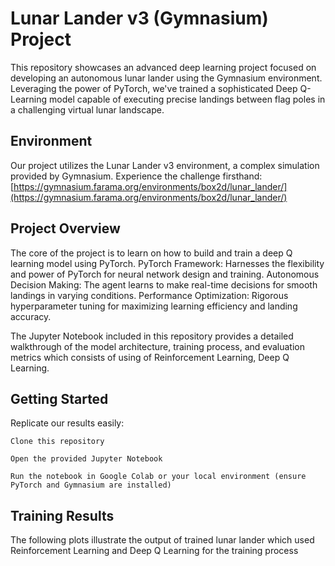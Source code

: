 # Lunar Lander v3 (Gymnasium) Project
This repository showcases an advanced deep learning project focused on developing an autonomous lunar lander using the Gymnasium environment.
Leveraging the power of PyTorch, we've trained a sophisticated Deep Q-Learning model capable of executing precise landings between flag poles in a challenging virtual lunar landscape.

## Environment
Our project utilizes the Lunar Lander v3 environment, a complex simulation provided by Gymnasium. Experience the challenge firsthand: [https://gymnasium.farama.org/environments/box2d/lunar_lander/](https://gymnasium.farama.org/environments/box2d/lunar_lander/)

## Project Overview
The core of the project is to learn on how to build and train a deep Q learning model using PyTorch. 
PyTorch Framework: Harnesses the flexibility and power of PyTorch for neural network design and training.
Autonomous Decision Making: The agent learns to make real-time decisions for smooth landings in varying conditions.
Performance Optimization: Rigorous hyperparameter tuning for maximizing learning efficiency and landing accuracy.

The Jupyter Notebook included in this repository provides a detailed walkthrough of the model architecture, training process, and evaluation metrics which consists of using of Reinforcement Learning, Deep Q Learning.

## Getting Started

Replicate our results easily:

    Clone this repository

    Open the provided Jupyter Notebook

    Run the notebook in Google Colab or your local environment (ensure PyTorch and Gymnasium are installed)

## Training Results

The following plots illustrate the output of trained lunar lander which used Reinforcement Learning and Deep Q Learning for the training process
